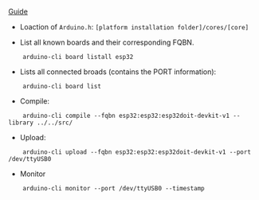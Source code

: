 [Guide](https://dev.to/stepanvrany/esp32-with-arduino-cli-36mh)

- Loaction of `Arduino.h`: `[platform installation folder]/cores/[core]`

- List all known boards and their corresponding FQBN.
```
    arduino-cli board listall esp32
```

- Lists all connected broads (contains the PORT information):
```
    arduino-cli board list
```

- Compile:
```
    arduino-cli compile --fqbn esp32:esp32:esp32doit-devkit-v1 --library ../../src/
```

- Upload:
```
    arduino-cli upload --fqbn esp32:esp32:esp32doit-devkit-v1 --port /dev/ttyUSB0
```

- Monitor
```
    arduino-cli monitor --port /dev/ttyUSB0 --timestamp 

```